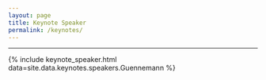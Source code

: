 ```yaml
---
layout: page
title: Keynote Speaker
permalink: /keynotes/
---
```

---
<div class="container">
{% include keynote_speaker.html data=site.data.keynotes.speakers.Guennemann %}
</div>
